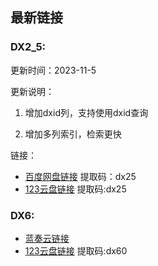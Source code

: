 ## 最新链接

### DX2_5:

更新时间：2023-11-5

更新说明：

1. 增加dxid列，支持使用dxid查询

2. 增加多列索引，检索更快

链接：

- [百度网盘链接](链接：https://pan.baidu.com/s/1IJWg_qHGy-d3WelIU2KSLg?pwd=dx25) 提取码：dx25
- [123云盘链接](https://www.123pan.com/s/oNv9-wVI2.html) 提取码:dx25


### DX6:

- [蓝奏云链接](https://xmy521.lanzouw.com/iFD4d1dtrm5i)
- [123云盘链接](https://www.123pan.com/s/oNv9-MVI2.html) 提取码:dx60